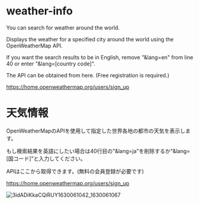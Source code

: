 # weather-info
You can search for weather around the world.

Displays the weather for a specified city around the world using the OpenWeatherMap API.

If you want the search results to be in English, remove "&lang=en" from line 40 or enter "&lang=[country code]".

The API can be obtained from here. (Free registration is required.)

https://home.openweathermap.org/users/sign_up

# 天気情報
OpenWeatherMapのAPIを使用して指定した世界各地の都市の天気を表示します。

もし検索結果を英語にしたい場合は40行目の"&lang=ja"を削除するか"&lang=[国コード]"と入力してください。

APIはここから取得できます。(無料の会員登録が必要です)

https://home.openweathermap.org/users/sign_up

![3idADiKkaCQiRUY1630061042_1630061067](https://user-images.githubusercontent.com/65692907/131132804-98fc6c2e-4117-4239-8de0-0b50cc4b2976.png)
